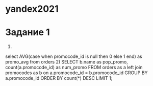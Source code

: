 # yandex2021

# Задание 1

1)
select AVG(case when promocode_id is null then 0 else 1 end) as promo_avg
from orders
2)
SELECT b.name as pop_promo, count(a.promocode_id) as num_promo
FROM orders as a
left join promocodes as b 
on a.promocode_id = b.promocode_id
GROUP BY a.promocode_id
ORDER BY count(*) DESC
LIMIT 1;
